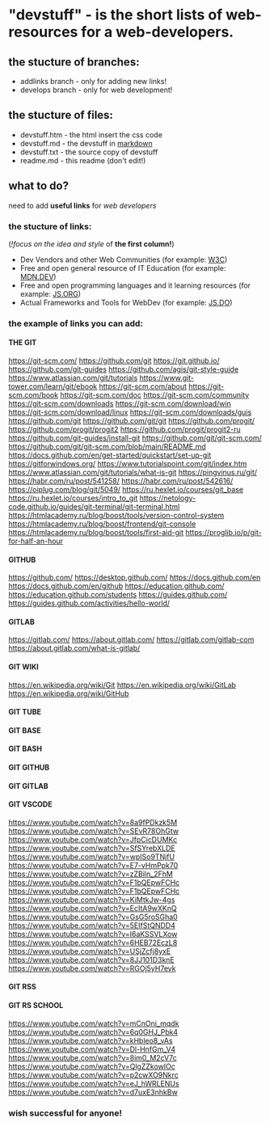 # "devstuff"  - is the short lists of web-resources for a web-developers.

## the stucture of branches:
 * addlinks branch - only for adding new links!
 * develops branch - only for web development!

## the stucture of files: 
 * devstuff.htm - the html insert the css code
 * devstuff.md - the devstuff in [markdown](https://github.com/adam-p/markdown-here/wiki/Markdown-Cheatsheet)
 * devstuff.txt - the source copy of devstuff
 * readme.md - this readme (don't edit!)

## what to do?
need to add **useful links** for *web developers*

### the stucture of links:
(*!focus on the idea and style* of **the first column!**)

 * Dev Vendors and other Web Communities (for example: [W3C](https://www.w3.org/))
 * Free and open general resource of IT Education (for example: [MDN.DEV](https://mdn.dev/))
 * Free and open programming languages and it learning resources (for example: [JS.ORG](https://js.org/))
 * Actual Frameworks and Tools for WebDev (for example: [JS.DO](https://js.do/))
 
### the example of links you can add:

#### THE GIT
https://git-scm.com/
https://github.com/git
https://git.github.io/
https://github.com/git-guides
https://github.com/agis/git-style-guide
https://www.atlassian.com/git/tutorials
https://www.git-tower.com/learn/git/ebook
https://git-scm.com/about
https://git-scm.com/book
https://git-scm.com/doc
https://git-scm.com/community
https://git-scm.com/downloads
https://git-scm.com/download/win
https://git-scm.com/download/linux
https://git-scm.com/downloads/guis
https://github.com/git
https://github.com/git/git
https://github.com/progit/
https://github.com/progit/progit2
https://github.com/progit/progit2-ru
https://github.com/git-guides/install-git
https://github.com/git/git-scm.com/
https://github.com/git/git-scm.com/blob/main/README.md
https://docs.github.com/en/get-started/quickstart/set-up-git
https://gitforwindows.org/
https://www.tutorialspoint.com/git/index.htm
https://www.atlassian.com/git/tutorials/what-is-git
https://pingvinus.ru/git/
https://habr.com/ru/post/541258/
https://habr.com/ru/post/542616/
https://oiplug.com/blog/git/5049/
https://ru.hexlet.io/courses/git_base
https://ru.hexlet.io/courses/intro_to_git
https://netology-code.github.io/guides/git-terminal/git-terminal.html
https://htmlacademy.ru/blog/boost/tools/version-control-system
https://htmlacademy.ru/blog/boost/frontend/git-console
https://htmlacademy.ru/blog/boost/tools/first-aid-git
https://proglib.io/p/git-for-half-an-hour

#### GITHUB
https://github.com/
https://desktop.github.com/
https://docs.github.com/en
https://docs.github.com/en/github
https://education.github.com/
https://education.github.com/students
https://guides.github.com/
https://guides.github.com/activities/hello-world/

#### GITLAB
https://gitlab.com/
https://about.gitlab.com/
https://gitlab.com/gitlab-com
https://about.gitlab.com/what-is-gitlab/

#### GIT WIKI

https://en.wikipedia.org/wiki/Git
https://en.wikipedia.org/wiki/GitLab
https://en.wikipedia.org/wiki/GitHub

#### GIT TUBE
#### GIT BASE
#### GIT BASH
#### GIT GITHUB
#### GIT GITLAB
#### GIT VSCODE

https://www.youtube.com/watch?v=8a9fPDkzk5M
https://www.youtube.com/watch?v=SEvR78OhGtw
https://www.youtube.com/watch?v=JfpCicDUMKc
https://www.youtube.com/watch?v=SfSYrebXLDE
https://www.youtube.com/watch?v=wpISo9TNjfU
https://www.youtube.com/watch?v=E7-vHmPpk70
https://www.youtube.com/watch?v=zZBiln_2FhM
https://www.youtube.com/watch?v=F1bQEpwFCHc
https://www.youtube.com/watch?v=F1bQEpwFCHc
https://www.youtube.com/watch?v=KiMtkJw-4gs
https://www.youtube.com/watch?v=EcItA9wXKnQ
https://www.youtube.com/watch?v=GsG5roSGha0
https://www.youtube.com/watch?v=5EIfStQNDD4
https://www.youtube.com/watch?v=I6aKSSVLXow
https://www.youtube.com/watch?v=6HEB72EczL8
https://www.youtube.com/watch?v=USjZcfj8yxE
https://www.youtube.com/watch?v=8JJ101D3knE
https://www.youtube.com/watch?v=RGOj5yH7evk

#### GIT RSS
#### GIT RS SCHOOL

https://www.youtube.com/watch?v=mCnOni_mqdk
https://www.youtube.com/watch?v=6q0GHJ_Pbk4
https://www.youtube.com/watch?v=kHbleo8_vAs
https://www.youtube.com/watch?v=Dl-HnfGm_V4
https://www.youtube.com/watch?v=8im0_M2cV7c
https://www.youtube.com/watch?v=QlgZZkowIOc
https://www.youtube.com/watch?v=p2cwXO9Nkrc
https://www.youtube.com/watch?v=eJ_hWRLENUs
https://www.youtube.com/watch?v=d7uxE3nhkBw

### wish successful for anyone!